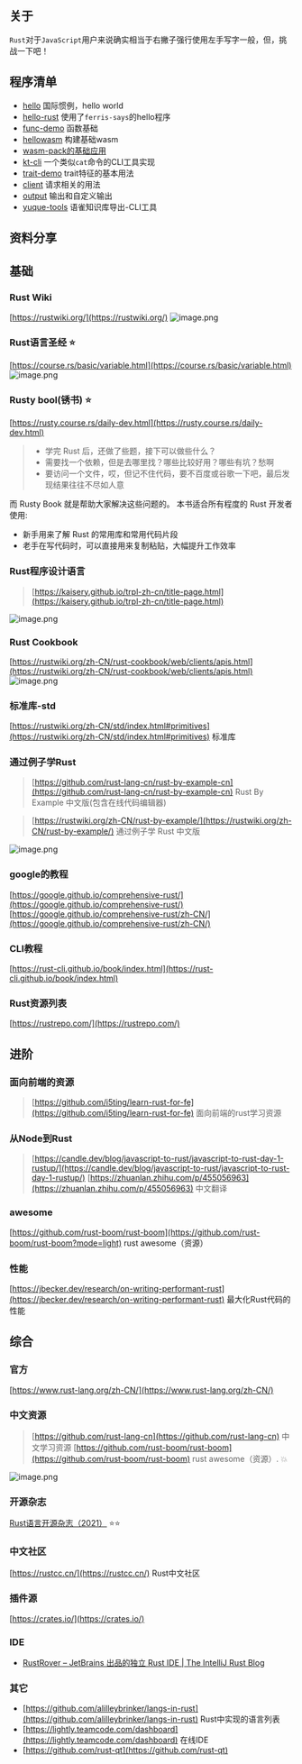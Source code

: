## 关于

`Rust`对于`JavaScript`用户来说确实相当于右撇子强行使用左手写字一般，但，挑战一下吧！

## 程序清单

- [hello](simple-application/hello) 国际惯例，hello world
- [hello-rust](simple-application/hello-rust) 使用了`ferris-says`的hello程序
- [func-demo](simple-application/func-demo) 函数基础
- [hellowasm](hellowasm) 构建基础wasm
- [wasm-pack的基础应用](hello-webassembly)
- [kt-cli](kt-cli) 一个类似`cat`命令的CLI工具实现
- [trait-demo](simple-application/trait-demo) trait特征的基本用法
- [client](simple-application/client) 请求相关的用法
- [output](simple-application/output) 输出和自定义输出
- [yuque-tools](yuque-tools) 语雀知识库导出-CLI工具

## 资料分享

## 基础

### Rust Wiki

[https://rustwiki.org/](https://rustwiki.org/)
![image.png](https://cdn.nlark.com/yuque/0/2023/png/1553840/1691820126088-2ce665a8-f347-4316-a39d-01836a6d8567.png#averageHue=%23f9f9f8&clientId=uc2ff3882-4e86-4&from=paste&height=485&id=ud672d720&originHeight=969&originWidth=1906&originalType=binary&ratio=2&rotation=0&showTitle=false&size=180157&status=done&style=none&taskId=u30434ce8-1d06-4157-8ae5-ca40346207a&title=&width=953)

### Rust语言圣经 ⭐️

[https://course.rs/basic/variable.html](https://course.rs/basic/variable.html)
![image.png](https://cdn.nlark.com/yuque/0/2023/png/1553840/1692515330180-0497b014-e66e-43cd-9772-ba20d0bcf79d.png#averageHue=%23f4f3f1&clientId=u6763b09c-8cbe-4&from=paste&height=484&id=u5c803b2a&originHeight=967&originWidth=1914&originalType=binary&ratio=2&rotation=0&showTitle=false&size=619627&status=done&style=none&taskId=u601f963e-b52c-4151-a75b-ee396486cb6&title=&width=957)

### Rusty bool(锈书) ⭐️

[https://rusty.course.rs/daily-dev.html](https://rusty.course.rs/daily-dev.html)
>
> - 学完 Rust 后，还做了些题，接下可以做些什么？
> - 需要找一个依赖，但是去哪里找？哪些比较好用？哪些有坑？愁啊
> - 要访问一个文件，哎，但记不住代码，要不百度或谷歌一下吧，最后发现结果往往不尽如人意

而 Rusty Book 就是帮助大家解决这些问题的。
本书适合所有程度的 Rust 开发者使用:

- 新手用来了解 Rust 的常用库和常用代码片段
- 老手在写代码时，可以直接用来复制粘贴，大幅提升工作效率

### Rust程序设计语言
>
> [https://kaisery.github.io/trpl-zh-cn/title-page.html](https://kaisery.github.io/trpl-zh-cn/title-page.html)

![image.png](https://cdn.nlark.com/yuque/0/2023/png/1553840/1691660115572-77aac3db-0f1d-49ae-9bb4-b9e8ac396175.png#averageHue=%23c6c4be&clientId=uc3566c60-925a-4&from=paste&height=483&id=uce8d9003&originHeight=966&originWidth=1920&originalType=binary&ratio=2&rotation=0&showTitle=false&size=254778&status=done&style=none&taskId=ua6afa035-ff9e-4551-8372-4545b5d623f&title=&width=960)

### Rust Cookbook

[https://rustwiki.org/zh-CN/rust-cookbook/web/clients/apis.html](https://rustwiki.org/zh-CN/rust-cookbook/web/clients/apis.html)
![image.png](https://cdn.nlark.com/yuque/0/2023/png/1553840/1692668860930-716c4c9b-06a9-4e09-aa50-65b658836e58.png#averageHue=%23f7f6f6&clientId=u143c8828-f05f-4&from=paste&height=880&id=u403d6a02&originHeight=1760&originWidth=3360&originalType=binary&ratio=2&rotation=0&showTitle=false&size=451557&status=done&style=none&taskId=u5fb06365-03b6-4fd6-98d0-c04f5c50f07&title=&width=1680)

### 标准库-std

[https://rustwiki.org/zh-CN/std/index.html#primitives](https://rustwiki.org/zh-CN/std/index.html#primitives)  标准库

### 通过例子学Rust
>
> [https://github.com/rust-lang-cn/rust-by-example-cn](https://github.com/rust-lang-cn/rust-by-example-cn) Rust By Example 中文版(包含在线代码编辑器)

> [https://rustwiki.org/zh-CN/rust-by-example/](https://rustwiki.org/zh-CN/rust-by-example/) 通过例子学 Rust 中文版

![image.png](https://cdn.nlark.com/yuque/0/2023/png/1553840/1691660196000-01e8bf3e-4ce6-4493-bd82-f092dbd733f0.png#averageHue=%23f4f4f4&clientId=uc3566c60-925a-4&from=paste&height=876&id=u28f29bc5&originHeight=1752&originWidth=3360&originalType=binary&ratio=2&rotation=0&showTitle=false&size=692481&status=done&style=none&taskId=ua1a5be69-5f88-4c09-9328-ae832aec3da&title=&width=1680)

### google的教程

[https://google.github.io/comprehensive-rust/](https://google.github.io/comprehensive-rust/)
[https://google.github.io/comprehensive-rust/zh-CN/](https://google.github.io/comprehensive-rust/zh-CN/)

### CLI教程

[https://rust-cli.github.io/book/index.html](https://rust-cli.github.io/book/index.html)

### Rust资源列表

[https://rustrepo.com/](https://rustrepo.com/)

## 进阶

### 面向前端的资源
>
> [https://github.com/i5ting/learn-rust-for-fe](https://github.com/i5ting/learn-rust-for-fe) 面向前端的rust学习资源

### 从Node到Rust
>
> [https://candle.dev/blog/javascript-to-rust/javascript-to-rust-day-1-rustup/](https://candle.dev/blog/javascript-to-rust/javascript-to-rust-day-1-rustup/)
> [https://zhuanlan.zhihu.com/p/455056963](https://zhuanlan.zhihu.com/p/455056963) 中文翻译

### awesome

[https://github.com/rust-boom/rust-boom](https://github.com/rust-boom/rust-boom?mode=light) rust awesome（资源）

### 性能

[https://jbecker.dev/research/on-writing-performant-rust](https://jbecker.dev/research/on-writing-performant-rust)   最大化Rust代码的性能

## 综合

### 官方

[https://www.rust-lang.org/zh-CN/](https://www.rust-lang.org/zh-CN/)

### 中文资源
>
> [https://github.com/rust-lang-cn](https://github.com/rust-lang-cn) 中文学习资源
> [https://github.com/rust-boom/rust-boom](https://github.com/rust-boom/rust-boom)  rust awesome（资源）. 💥

![image.png](https://cdn.nlark.com/yuque/0/2023/png/1553840/1691660122983-fcdb6148-c808-4825-afdd-7d5545a0b516.png#averageHue=%23fefefe&clientId=uc3566c60-925a-4&from=paste&height=876&id=YXK71&originHeight=1752&originWidth=3360&originalType=binary&ratio=2&rotation=0&showTitle=false&size=496217&status=done&style=none&taskId=uf01e2f99-2b74-4017-b318-c40f56c7dd8&title=&width=1680)

### 开源杂志

[Rust语言开源杂志（2021）](https://rustmagazine.github.io/rust_magazine_2021/index.html) ⭐️⭐️

### 中文社区

[https://rustcc.cn/](https://rustcc.cn/) Rust中文社区

### 插件源

[https://crates.io/](https://crates.io/)

### IDE

- [RustRover – JetBrains 出品的独立 Rust IDE | The IntelliJ Rust Blog](https://blog.jetbrains.com/zh-hans/rust/2023/09/13/introducing-rustrover-a-standalone-rust-ide-by-jetbrains/)

### 其它

- [https://github.com/alilleybrinker/langs-in-rust](https://github.com/alilleybrinker/langs-in-rust)   Rust中实现的语言列表
- [https://lightly.teamcode.com/dashboard](https://lightly.teamcode.com/dashboard)  在线IDE
- [https://github.com/rust-qt](https://github.com/rust-qt)

